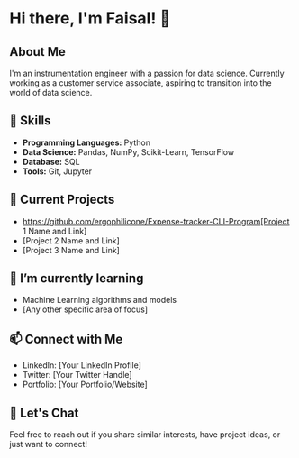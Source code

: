 # Hi there, I'm Faisal! 👋

## About Me
I'm an instrumentation engineer with a passion for data science. Currently working as a customer service associate, aspiring to transition into the world of data science.

## 🚀 Skills
- **Programming Languages:** Python
- **Data Science:** Pandas, NumPy, Scikit-Learn, TensorFlow
- **Database:** SQL
- **Tools:** Git, Jupyter

## 🔭 Current Projects
- https://github.com/ergophilicone/Expense-tracker-CLI-Program[Project 1 Name and Link]
- [Project 2 Name and Link]
- [Project 3 Name and Link]

## 🌱 I’m currently learning
- Machine Learning algorithms and models
- [Any other specific area of focus]

## 📫 Connect with Me
- LinkedIn: [Your LinkedIn Profile]
- Twitter: [Your Twitter Handle]
- Portfolio: [Your Portfolio/Website]

## 💬 Let's Chat
Feel free to reach out if you share similar interests, have project ideas, or just want to connect!

